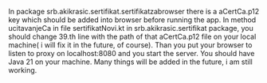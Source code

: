 In package  srb.akikrasic.sertifikat.sertifikatzabrowser there is a aCertCa.p12 key which should be added into browser before running the app. In method ucitavanjeCa in file sertifikatNovi.kt in srb.akikrasic.sertifikat package, you should change 39.th line with the path of that aCertCa.p12 file on your local machine( i will fix it in the future, of course). Than you put your browser to listen to proxy on localhost:8080 and you start the server. You should have Java 21 on your machine. Many things will be added in the future, i am still working. 
